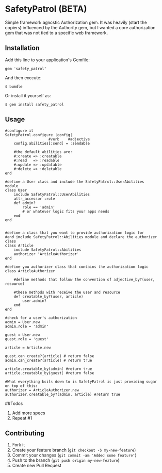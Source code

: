 # SafetyPatrol (BETA)
Simple framework agnostic Authorization gem.  It was heavily (start the copiers) influenced by the Authority gem, but I wanted a core authorization gem that was not tied to a specific web framework. 

## Installation

Add this line to your application's Gemfile:

    gem 'safety_patrol'

And then execute:

    $ bundle

Or install it yourself as:

    $ gem install safety_patrol

## Usage

	#configure it
	SafetyPatrol.configure |config|
						#verb	 #adjective
		config.abilities[:send] = :sendable

		#the default abilities are:
		#:create => :creatable
		#:read   => :readable
		#:update => :updatable
		#:delete => :deletable
	end

	#define a User class and include the SafetyPatrol::UserAbilities module
	class User
		include SafetyPatrol::UserAbilities
		attr_accessor :role
		def admin?
			role == 'admin'
			# or whatever logic fits your apps needs
		end
	end


	#define a class that you want to provide authorization logic for 
	#and include SafetyPatrol::Abilities module and declare the authorizer class
	class Article
		include SafetyPatrol::Abilities
		authorizer 'ArticleAuthorizer'
	end

	#define you authorizer class that contains the authorization logic
	class ArticleAuthorizer

		#define methods that follow the convention of adjective_by?(user, resource)

		#these methods with receive the user and resource
		def creatable_by?(user, article)
			user.admin?
		end
	end

	#check for a user's authorization
	admin = User.new
	admin.role = 'admin'

	guest = User.new
	guest.role = 'guest'

	article = Article.new

	guest.can_create?(article) # return false
	admin.can_create?(article) # return true

	article.creatable_by(admin) #return true
	article.creatable_by(guest) #return false

	#What everything boils down to is SafetyPatrol is just providing sugar on top of this:
	authorizer = ArticleAuthorizer.new
	authorizer.creatable_by?(admin, article) #return true


##Todos
1. Add more specs
2. Repeat #1

## Contributing

1. Fork it
2. Create your feature branch (`git checkout -b my-new-feature`)
3. Commit your changes (`git commit -am 'Added some feature'`)
4. Push to the branch (`git push origin my-new-feature`)
5. Create new Pull Request
